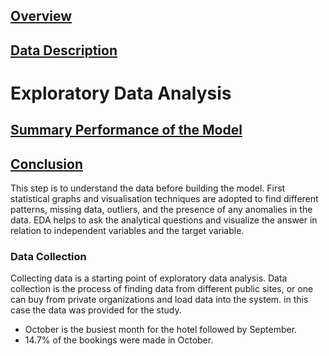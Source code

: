 ## [Overview](../README.md)

## [Data Description](../Data_Description/Data_Description.md)

# Exploratory Data Analysis

## [Summary Performance of the Model](../Models/Models.md)

## [Conclusion](../Conclusion/Conclusion.md)


This step is to understand the data before building the model.
First statistical graphs and visualisation techniques are adopted to find different patterns, missing data, outliers, and the presence of any anomalies in the data. EDA helps to ask the analytical questions and visualize the answer in relation to independent variables and the target variable.

### Data Collection
Collecting data is a starting point of exploratory data analysis. Data collection is the process of finding data from different public sites, or one can buy from private organizations and load data into the system. in this case the data was provided for the study.


* October is the busiest month for the hotel followed by September.
* 14.7% of the bookings were made in October.
